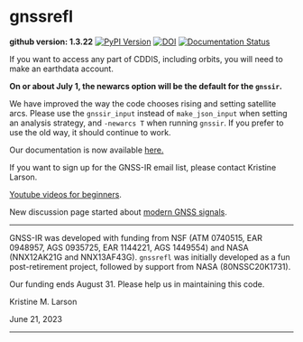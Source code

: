 # gnssrefl

**github version: 1.3.22** [![PyPI Version](https://img.shields.io/pypi/v/gnssrefl.svg)](https://pypi.python.org/pypi/gnssrefl) [![DOI](https://zenodo.org/badge/doi/10.5281/zenodo.5601495.svg)](http://dx.doi.org/10.5281/zenodo.5601495) [![Documentation Status](https://readthedocs.org/projects/gnssrefl/badge/?version=latest)](https://gnssrefl.readthedocs.io/en/latest/?badge=latest)

If you want to access any part of CDDIS, including orbits, you will need to make an earthdata account.

**On or about July 1, the newarcs option will be the default for the <code>gnssir</code>.**

We have improved the way the code chooses rising and setting satellite arcs. 
Please use the <code>gnssir_input</code> instead of <code>make_json_input</code> when setting an analysis 
strategy, and <code>-newarcs T</code> when 
running <code>gnssir</code>. If you prefer to use the old way, it should continue to work.

Our documentation is now available [here.](https://gnssrefl.readthedocs.io/en/latest/)

If you want to sign up for the GNSS-IR email list, please contact Kristine Larson.

[Youtube videos for beginners](https://www.youtube.com/channel/UCC1NW5oS7liG7C8NBK148Bg).

New discussion page started about [modern GNSS signals](docs/pages/signal_issues.md).

<HR> 

GNSS-IR was developed with funding from NSF (ATM 0740515, EAR 0948957, AGS 0935725, EAR 1144221, AGS 1449554) and 
NASA (NNX12AK21G and NNX13AF43G). <code>gnssrefl</code> was initially developed 
as a fun post-retirement project, followed by support from NASA (80NSSC20K1731).

Our funding ends August 31. Please help us in maintaining this code. 

Kristine M. Larson

June 21, 2023

<HR>



